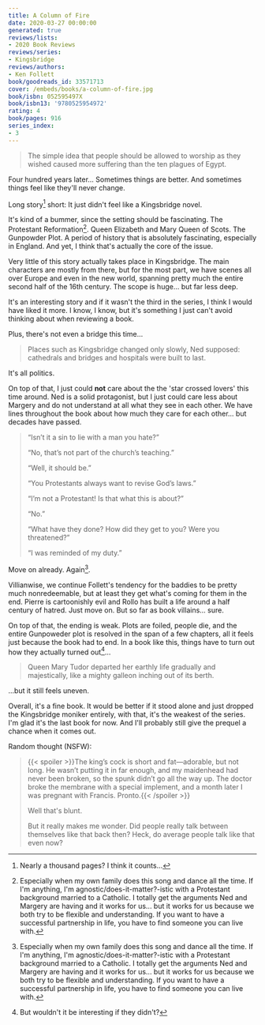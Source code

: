 ```yaml
---
title: A Column of Fire
date: 2020-03-27 00:00:00
generated: true
reviews/lists:
- 2020 Book Reviews
reviews/series:
- Kingsbridge
reviews/authors:
- Ken Follett
book/goodreads_id: 33571713
cover: /embeds/books/a-column-of-fire.jpg
book/isbn: 052595497X
book/isbn13: '9780525954972'
rating: 4
book/pages: 916
series_index:
- 3
---
```

> The simple idea that people should be allowed to worship as they wished caused more suffering than the ten plagues of Egypt.

Four hundred years later... Sometimes things are better. And sometimes things feel like they'll never change.  

<!--more-->

Long story[^heh] short: It just didn't feel like a Kingsbridge novel.  

It's kind of a bummer, since the setting should be fascinating. The Protestant Reformation[^family]. Queen Elizabeth and Mary Queen of Scots. The Gunpowder Plot. A period of history that is absolutely fascinating, especially in England. And yet, I think that's actually the core of the issue.  

Very little of this story actually takes place in Kingsbridge. The main characters are mostly from there, but for the most part, we have scenes all over Europe and even in the new world, spanning pretty much the entire second half of the 16th century. The scope is huge... but far less deep.  

It's an interesting story and if it wasn't the third in the series, I think I would have liked it more. I know, I know, but it's something I just can't avoid thinking about when reviewing a book.  

Plus, there's not even a bridge this time...  

> Places such as Kingsbridge changed only slowly, Ned supposed: cathedrals and bridges and hospitals were built to last.

It's all politics.  

On top of that, I just could **not** care about the the 'star crossed lovers' this time around. Ned is a solid protagonist, but I just could care less about Margery and do not understand at all what they see in each other. We have lines throughout the book about how much they care for each other... but decades have passed.  

>  “Isn’t it a sin to lie with a man you hate?”  
>
>  “No, that’s not part of the church’s teaching.”  
>
>  “Well, it should be.”  
>
>  “You Protestants always want to revise God’s laws.”  
>
>  “I’m not a Protestant! Is that what this is about?”  
>
>  “No.”  
>
>  “What have they done? How did they get to you? Were you threatened?”  
>
>  “I was reminded of my duty.”  

Move on already. Again[^family].  

Villianwise, we continue Follett's tendency for the baddies to be pretty much nonredeemable, but at least they get what's coming for them in the end. Pierre is cartoonishly evil and Rollo has built a life around a half century of hatred. Just move on. But so far as book villains... sure.  

On top of that, the ending is weak. Plots are foiled, people die, and the entire Gunpoweder plot is resolved in the span of a few chapters, all it feels just because the book had to end. In a book like this, things have to turn out how they actually turned out[^althistory]...  

> Queen Mary Tudor departed her earthly life gradually and majestically, like a mighty galleon inching out of its berth.

...but it still feels uneven.  

Overall, it's a fine book. It would be better if it stood alone and just dropped the Kingsbridge moniker entirely, with that, it's the weakest of the series. I'm glad it's the last book for now. And I'll probably still give the prequel a chance when it comes out.  

Random thought (NSFW):  

>  {{< spoiler >}}The king’s cock is short and fat—adorable, but not long. He wasn’t putting it in far enough, and my maidenhead had never been broken, so the spunk didn’t go all the way up. The doctor broke the membrane with a special implement, and a month later I was pregnant with Francis. Pronto.{{< /spoiler >}}  
>
>  Well that's blunt.  
>
>  But it really makes me wonder. Did people really talk between themselves like that back then? Heck, do average people talk like that even now?  

[^heh]: Nearly a thousand pages? I think it counts...  

[^family]: Especially when my own family does this song and dance all the time. If I'm anything, I'm agnostic/does-it-matter?-istic with a Protestant background married to a Catholic. I totally get the arguments Ned and Margery are having and it works for us... but it works for us because we both try to be flexible and understanding. If you want to have a successful partnership in life, you have to find someone you can live with.  

[^althistory]: But wouldn't it be interesting if they didn't?